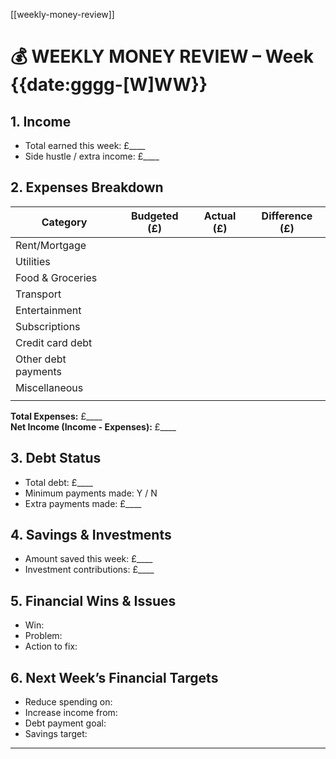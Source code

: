 [[weekly-money-review]]
# 💰 WEEKLY MONEY REVIEW – Week {{date:gggg-[W]WW}}

## 1. Income
- Total earned this week: £____  
- Side hustle / extra income: £____

## 2. Expenses Breakdown
| Category            | Budgeted (£) | Actual (£) | Difference (£) |
| ------------------- | ------------ | ---------- | -------------- |
| Rent/Mortgage       |              |            |                |
| Utilities           |              |            |                |
| Food & Groceries    |              |            |                |
| Transport           |              |            |                |
| Entertainment       |              |            |                |
| Subscriptions       |              |            |                |
| Credit card debt    |              |            |                |
| Other debt payments |              |            |                |
| Miscellaneous       |              |            |                |
|                     |              |            |                |

**Total Expenses:** £____  
**Net Income (Income - Expenses):** £____

## 3. Debt Status
- Total debt: £____  
- Minimum payments made: Y / N  
- Extra payments made: £____

## 4. Savings & Investments
- Amount saved this week: £____  
- Investment contributions: £____

## 5. Financial Wins & Issues
- Win:  
- Problem:  
- Action to fix:

## 6. Next Week’s Financial Targets
- Reduce spending on:  
- Increase income from:  
- Debt payment goal:  
- Savings target:

---